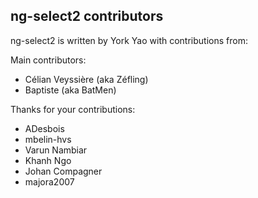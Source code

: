 ## ng-select2 contributors

ng-select2 is written by York Yao with contributions from:

Main contributors:

-   Célian Veyssière (aka Zéfling)
-   Baptiste (aka BatMen)

Thanks for your contributions:

-   ADesbois
-   mbelin-hvs
-   Varun Nambiar
-   Khanh Ngo
-   Johan Compagner
-   majora2007
